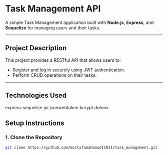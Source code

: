 # Task Management API

A simple Task Management application built with **Node.js**, **Express**, and **Sequelize** for managing users and their tasks.

---

## Project Description

This project provides a RESTful API that allows users to:

- Register and log in securely using JWT authentication.
- Perform CRUD operations on their tasks.

---

## Technologies Used

express sequelize joi jsonwebtoken bcrypt dotenv


## Setup Instructions

### 1. Clone the Repository

```bash
git clone https://github.com/mostafamahmoud11911/task_management.git
